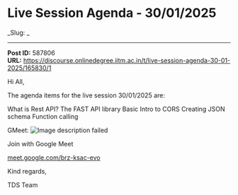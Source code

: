 # Live Session Agenda - 30/01/2025
_Slug: _

---
**Post ID:** 587806  
**URL:** https://discourse.onlinedegree.iitm.ac.in/t/live-session-agenda-30-01-2025/165830/1  

Hi All,


The agenda items for the live session 30/01/2025 are:



What is Rest API?
The FAST API library
Basic Intro to CORS
Creating JSON schema
Function calling

GMeet: ![Image description failed](https://ssl.gstatic.com/calendar/images/conferenceproviders/logo_meet_2020q4_192px.svg)


Join with Google Meet


[meet.google.com/brz-ksac-evo](http://meet.google.com/brz-ksac-evo)


Kind regards,


TDS Team

